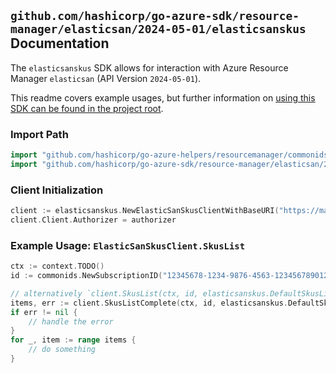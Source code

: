 
## `github.com/hashicorp/go-azure-sdk/resource-manager/elasticsan/2024-05-01/elasticsanskus` Documentation

The `elasticsanskus` SDK allows for interaction with Azure Resource Manager `elasticsan` (API Version `2024-05-01`).

This readme covers example usages, but further information on [using this SDK can be found in the project root](https://github.com/hashicorp/go-azure-sdk/tree/main/docs).

### Import Path

```go
import "github.com/hashicorp/go-azure-helpers/resourcemanager/commonids"
import "github.com/hashicorp/go-azure-sdk/resource-manager/elasticsan/2024-05-01/elasticsanskus"
```


### Client Initialization

```go
client := elasticsanskus.NewElasticSanSkusClientWithBaseURI("https://management.azure.com")
client.Client.Authorizer = authorizer
```


### Example Usage: `ElasticSanSkusClient.SkusList`

```go
ctx := context.TODO()
id := commonids.NewSubscriptionID("12345678-1234-9876-4563-123456789012")

// alternatively `client.SkusList(ctx, id, elasticsanskus.DefaultSkusListOperationOptions())` can be used to do batched pagination
items, err := client.SkusListComplete(ctx, id, elasticsanskus.DefaultSkusListOperationOptions())
if err != nil {
	// handle the error
}
for _, item := range items {
	// do something
}
```
